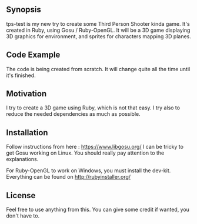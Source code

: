 ## Synopsis

tps-test is my new try to create some Third Person Shooter kinda game.
It's created in Ruby, using Gosu / Ruby-OpenGL. It will be a 3D game displaying 3D graphics for environment, and sprites for characters mapping 3D planes.

## Code Example

The code is being created from scratch. It will change quite all the time until it's finished. 

## Motivation

I try to create a 3D game using Ruby, which is not that easy. I try also to reduce the needed dependencies as much as possible.

## Installation

Follow instructions from here : https://www.libgosu.org/
I can be tricky to get Gosu working on Linux. You should really pay attention to the explanations.

For Ruby-OpenGL to work on Windows, you must install the dev-kit. Everything can be found on http://rubyinstaller.org/

## License

Feel free to use anything from this. You can give some credit if wanted, you don't have to.
